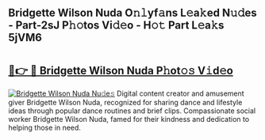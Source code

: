 ## Bridgette Wilson Nuda O𝚗𝚕yf𝚊ns L𝚎a𝚔ed N𝚞𝚍es - Part-2sJ P𝚑𝚘tos Vi𝚍𝚎o - H𝚘𝚝 Part L𝚎a𝚔s 5jVM6

# <h2><a href="http://kf2tdwf.oniu.top/?m=Bridgette+Wilson+Nuda">🔗👉 🔴 Bridgette Wilson Nuda P𝚑ot𝚘𝚜 V𝚒d𝚎o</a></h2>

[![Bridgette Wilson Nuda Nu𝚍e𝚜](https://i.imgur.com/0qMVB7G.gif)](http://kf2tdwf.oniu.top/?m=Bridgette+Wilson+Nuda)
Digital content creator and amusement giver Bridgette Wilson Nuda, recognized for sharing dance and lifestyle ideas through popular dance routines and brief clips. Compassionate social worker Bridgette Wilson Nuda, famed for their kindness and dedication to helping those in need.  

